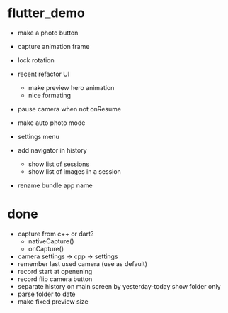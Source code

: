 # flutter_demo


- make a photo button
- capture animation frame

- lock rotation

- recent refactor UI
    - make preview hero animation
    - nice formating

- pause camera when not onResume

- make auto photo mode

- settings menu

- add navigator in history
    - show list of sessions
    - show list of images in a session

- rename bundle app name

# done
+ capture from c++ or dart?
    - nativeCapture()
    - onCapture()
+ camera settings -> cpp -> settings
+ remember last used camera (use as default)
+ record start at openening
+ record flip camera button
+ separate history on main screen by yesterday-today show folder only
+ parse folder to date
+ make fixed preview size